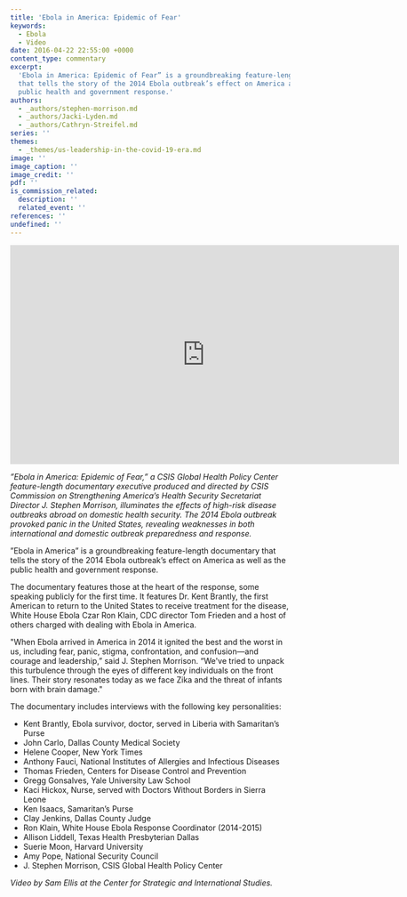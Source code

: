 ```yaml
---
title: 'Ebola in America: Epidemic of Fear'
keywords:
  - Ebola
  - Video
date: 2016-04-22 22:55:00 +0000
content_type: commentary
excerpt:
  'Ebola in America: Epidemic of Fear” is a groundbreaking feature-length documentary
  that tells the story of the 2014 Ebola outbreak’s effect on America as well as the
  public health and government response.'
authors:
  - _authors/stephen-morrison.md
  - _authors/Jacki-Lyden.md
  - _authors/Cathryn-Streifel.md
series: ''
themes:
  - _themes/us-leadership-in-the-covid-19-era.md
image: ''
image_caption: ''
image_credit: ''
pdf: ''
is_commission_related:
  description: ''
  related_event: ''
references: ''
undefined: ''
---
```


<div class="video-wrapper post-feature-video">
<iframe width="700" height="394" src="https://www.youtube.com/embed/cQvgYxn3Neo" frameborder="0" allow="autoplay; encrypted-media" allowfullscreen></iframe>
</div>

_”Ebola in America: Epidemic of Fear,” a CSIS Global Health Policy Center feature-length documentary executive produced and directed by CSIS Commission on Strengthening America’s Health Security Secretariat Director J. Stephen Morrison, illuminates the effects of high-risk disease outbreaks abroad on domestic health security. The 2014 Ebola outbreak provoked panic in the United States, revealing weaknesses in both international and domestic outbreak preparedness and response._

”Ebola in America” is a groundbreaking feature-length documentary that tells the story of the 2014 Ebola outbreak’s effect on America as well as the public health and government response.

The documentary features those at the heart of the response, some speaking publicly for the first time. It features Dr. Kent Brantly, the first American to return to the United States to receive treatment for the disease, White House Ebola Czar Ron Klain, CDC director Tom Frieden and a host of others charged with dealing with Ebola in America.

"When Ebola arrived in America in 2014 it ignited the best and the worst in us, including fear, panic, stigma, confrontation, and confusion—and courage and leadership,” said J. Stephen Morrison. “We've tried to unpack this turbulence through the eyes of different key individuals on the front lines. Their story resonates today as we face Zika and the threat of infants born with brain damage."

The documentary includes interviews with the following key personalities:

- Kent Brantly, Ebola survivor, doctor, served in Liberia with Samaritan’s Purse
- John Carlo, Dallas County Medical Society
- Helene Cooper, New York Times
- Anthony Fauci, National Institutes of Allergies and Infectious Diseases
- Thomas Frieden, Centers for Disease Control and Prevention
- Gregg Gonsalves, Yale University Law School
- Kaci Hickox, Nurse, served with Doctors Without Borders in Sierra Leone
- Ken Isaacs, Samaritan’s Purse
- Clay Jenkins, Dallas County Judge
- Ron Klain, White House Ebola Response Coordinator (2014-2015)
- Allison Liddell, Texas Health Presbyterian Dallas
- Suerie Moon, Harvard University
- Amy Pope, National Security Council
- J. Stephen Morrison, CSIS Global Health Policy Center

_Video by Sam Ellis at the Center for Strategic and International Studies._
